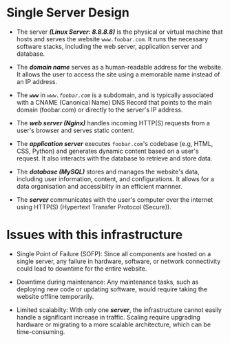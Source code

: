 # Single Server Design
- The server ***(Linux Server: 8.8.8.8)*** is the physical or virtual machine that hosts and serves the website `www.foobar.com`. It runs the necessary software stacks, including the web server, application server and database.

- The ***domain name*** serves as a human-readable address for the website. It allows the user to access the site using a memorable name instead of an IP address.

- The ***`www`*** in *`www.foobar.com`* is a subdomain, and is typically associated with a CNAME (Canonical Name) DNS Record that points to the main domain (foobar.com) or directly to the server's IP address.

- The ***web server (Nginx)*** handles incoming HTTP(S) requests from a user's browser and serves static content.

- The ***application server*** executes `foobar.com`'s codebase (e.g, HTML, CSS, Python) and generates dynamic content based on a user's request. It also interacts with the database to retrieve and store data.

- The ***database (MySQL)*** stores and manages the website's data, including user information, content, and configurations. It allows for a data organisation and accessibilty in an efficient mannner.

- The ***server*** communicates with the user's computer over the internet using HTTP(S) (Hypertext Transfer Protocol (Secure)).

# Issues with this infrastructure
- Single Point of Failure (SOFP): Since all components are hosted on a single server, any failure in hardware, software, or network connectivity could lead to downtime for the entire website.

- Downtime during maintenance: Any maintenance tasks, such as deploying new code or updating software, would require taking the website offline temporarily.

- Limited scalabilty: With only one ***server***, the infrastructure cannot easily handle a significant increase in traffic. Scaling require upgrading hardware or migrating to a more scalable architecture, which can be time-consuming.
